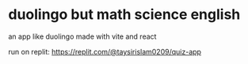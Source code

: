 # duolingo but math science english
an app like duolingo made with vite and react

run on replit: https://replit.com/@taysirislam0209/quiz-app
